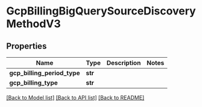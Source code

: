 # GcpBillingBigQuerySourceDiscoveryMethodV3

## Properties
Name | Type | Description | Notes
------------ | ------------- | ------------- | -------------
**gcp_billing_period_type** | **str** |  | 
**gcp_billing_type** | **str** |  | 

[[Back to Model list]](../README.md#documentation-for-models) [[Back to API list]](../README.md#documentation-for-api-endpoints) [[Back to README]](../README.md)


